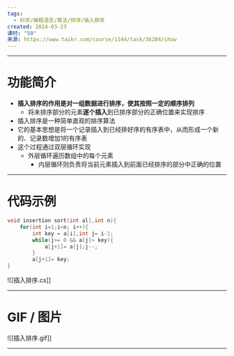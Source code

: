 ```yaml
---
tags:
  - 科学/编程语言/算法/排序/插入排序
created: 2024-03-23
课时: "50"
来源: https://www.taikr.com/course/1144/task/36204/show
---
```


---
# 功能简介

- **插入排序的作用是对一组数据进行排序，使其按照一定的顺序排列**
	- 将未排序部分的元素**逐个插入**到已排序部分的正确位置来实现排序
- 插入排序是一种简单直观的排序算法
- 它的基本思想是将一个记录插入到已经排好序的有序表中，从而形成一个新的、记录数增加1的有序表
- 这个过程通过双层循环实现
	- 外层循环遍历数组中的每个元素
		- 内层循环则负责将当前元素插入到前面已经排序的部分中正确的位置

---
# 代码示例

```C++
void insertion sort(int al],int n){
	for(int i=1;i<n; i++){
		int key = a[i],int j= i-1;
		while(j>= 0 && a[j]> key){
			a[j+1]= a[j];j--;
		}
		a[j+1]= key;
}
```

![[插入排序.cs]]

---
# GIF / 图片

![[插入排序.gif]]


---

